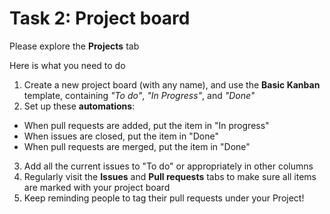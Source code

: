 # Task 2: Project board

Please explore the **Projects** tab

Here is what you need to do
1. Create a new project board (with any name), and use the **Basic Kanban** template, containing *"To do"*, *"In Progress"*, and *"Done"*
2. Set up these **automations**:
- When pull requests are added, put the item in "In progress"
- When issues are closed, put the item in "Done"
- When pull requests are merged, put the item in "Done"
3. Add all the current issues to "To do" or appropriately in other columns
4. Regularly visit the **Issues** and **Pull requests** tabs to make sure all items are marked with your project board
5. Keep reminding people to tag their pull requests under your Project!

